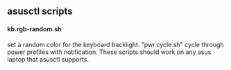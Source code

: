<h2>asusctl scripts</h2>
<h4>kb.rgb-random.sh</h4> 
set a random color for the keyboard backlight.
"pwr.cycle.sh" cycle through power profiles with notification.
These scripts should work on any asus laptop that asusctl supports.

